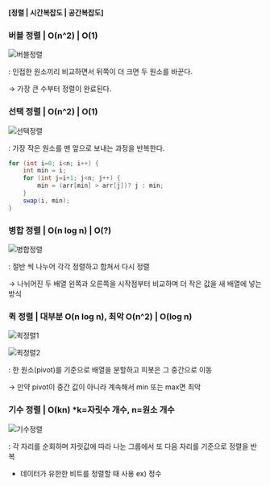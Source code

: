 **[정렬 | 시간복잡도 | 공간복잡도]**

### 버블 정렬 | O(n^2) | O(1)

![버블정렬](https://github.com/user-attachments/assets/b967c636-17d9-42e3-8500-d0df9dce062d)

: 인접한 원소끼리 비교하면서 뒤쪽이 더 크면 두 원소를 바꾼다.

→ 가장 큰 수부터 정렬이 완료된다.

### 선택 정렬 | O(n^2) | O(1)

![선택정렬](https://github.com/user-attachments/assets/78a1af76-372a-4637-9c19-a519943b06ec)

: 가장 작은 원소를 맨 앞으로 보내는 과정을 반복한다.

```java
for (int i=0; i<n; i++) {
	int min = i;
	for (int j=i+1; j<n; j++) {
		min = (arr[min] > arr[j])? j : min;
	}
	swap(i, min);
}
```

### 병합 정렬 | O(n log n) | O(?)

![병합정렬](https://github.com/user-attachments/assets/d42891a5-8f12-47a1-bd03-0f4714afa9b1)

: 절반 씩 나누어 각각 정렬하고 합쳐서 다시 정렬

→ 나뉘어진 두 배열 왼쪽과 오른쪽을 시작점부터 비교하며 더 작은 값을 새 배열에 넣는 방식


### 퀵 정렬 | 대부분 O(n log n), 최악 O(n^2) | O(log n)

![퀵정렬1](https://github.com/user-attachments/assets/dfab33a2-3c2a-4ad1-9a6e-c2e6dfcfe46a)

![퀵정렬2](https://github.com/user-attachments/assets/963e11e5-b99c-4009-9f9b-db07e79ed308)

: 한 원소(pivot)를 기준으로 배열을 분할하고 피봇은 그 중간으로 이동

→ 만약 pivot이 중간 값이 아니라 계속해서 min 또는 max면 최악


### 기수 정렬 | O(kn) *k=자릿수 개수, n=원소 개수

![기수정렬](https://github.com/user-attachments/assets/af4153a8-2198-4988-9c29-8fd00f421934)

: 각 자리를 순회하며 자릿값에 따라 나눈 그룹에서 또 다음 자리를 기준으로 정렬을 반복

- 데이터가 유한한 비트를 정렬할 때 사용 ex) 정수
